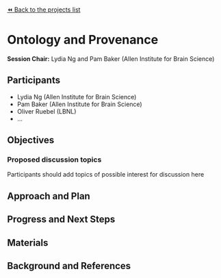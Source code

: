 [:rewind: Back to the projects list](../../README.md#breakout-sessions)

<!-- For information on how to write GitHub .md files see https://guides.github.com/features/mastering-markdown/ -->

#  Ontology and Provenance

**Session Chair:** Lydia Ng and Pam Baker (Allen Institute for Brain Science)

<!-- Add a short paragraph describing the topic and breakout session. -->

## Participants

* Lydia Ng  (Allen Institute for Brain Science)
* Pam Baker (Allen Institute for Brain Science)
* Oliver Ruebel (LBNL)
* ...

## Objectives

<!-- Briefly describe the objectives of the breakout session. What would you like to achive?-->

<!-- 1. Objective A. Describe it in 1-2 sentences.-->
<!-- 1. Objective B. Describe it in 1-2 sentences.-->
<!-- 1. ...-->

### Proposed discussion topics

Participants should add topics of possible interest for discussion here

<!-- 1. Proposed topic, describe it in 1-2 sentences.-->
<!-- 1. Proposed topic, describe it in 1-2 sentences.-->

## Approach and Plan

<!-- 1. Describe the steps of your planned approach to reach the objectives.-->
<!-- 1. ... -->
<!-- 1. ... -->

## Progress and Next Steps

<!--Populate this section as you are making progress before/during/after the hackathon-->
<!--Describe the progress you have made on the project,e.g., which objectives you have achieved and how.-->
<!--Describe the next steps you are planing to take to complete the project.-->

## Materials

<!--If available add links to the materials relevant to the project, e.g., the code generated for the project or data used-->
<!--If available add pictures and links to videos that demonstrate what has been accomplished.-->
<!--![Description of picture](Example2.jpg)-->

## Background and References

<!--Use this space for information that may help people better understand your project, like links to papers, source code, or data ,e.g:-->
<!-- - Source code: https://github.com/YourUser/YourRepository -->
<!-- - Documentation: https://link.to.docs -->
<!-- - Test data: https://link.to.test.data -->


